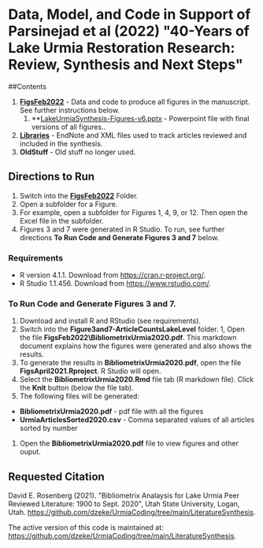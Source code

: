 # Data, Model, and Code in Support of Parsinejad et al (2022) "40-Years of Lake Urmia Restoration Research: Review, Synthesis and Next Steps"

##Contents
1. **[FigsFeb2022](https://github.com/dzeke/UrmiaCoding/tree/main/LiteratureSynthesis/FigsFeb2022)** - Data and code to produce all figures in the manuscript. See further instructions below.
    1. **[LakeUrmiaSynthesis-Figures-v6.pptx](https://github.com/dzeke/UrmiaCoding/raw/main/LiteratureSynthesis/FigsFeb2022/LakeUrmiaSynthesis-Figures-v6.pptx) - Powerpoint file with final versions of all figures..
1. **[Libraries](https://github.com/dzeke/UrmiaCoding/tree/main/LiteratureSynthesis/Libraries)** - EndNote and XML files used to track articles reviewed and included in the synthesis.
1. **OldStuff** - Old stuff no longer used.

## Directions to Run
1. Switch into the **[FigsFeb2022](https://github.com/dzeke/UrmiaCoding/raw/main/LiteratureSynthesis/FigsApril2022)** Folder.
1. Open a subfolder for a Figure.
1. For example, open a subfolder for Figures 1, 4, 9, or 12. Then open the Excel file in the subfolder.
1. Figures 3 and 7 were generated in R Studio. To run, see further directions **To Run Code and Generate Figures 3 and 7** below.

### Requirements
* R version 4.1.1. Download from https://cran.r-project.org/.
* R Studio 1.1.456. Download from https://www.rstudio.com/.

### To Run Code and Generate Figures 3 and 7.
1. Download and install R and RStudio (see requirements). 
1. Switch into the **Figure3and7-ArticleCountsLakeLevel** folder.
1, Open the file **FigsFeb2022\BibliometrixUrmia2020.pdf**. This markdown document explains how the figures were generated and also shows the results.
1. To generate the results in **BibliometrixUrmia2020.pdf**, open the file **FigsApril2021.Rproject**. R Studio will open.
1. Select the **BibliometrixUrmia2020.Rmd** file tab (R markdown file). Click the **Knit** button (below the file tab).
1. The following files will be generated:
  * **BibliometrixUrmia2020.pdf** - pdf file with all the figures
  * **UrmiaArticlesSorted2020.csv** - Comma separated values of all articles sorted by number
1. Open the **BibliometrixUrmia2020.pdf** file to view figures and other ouput. 

## Requested Citation
David E. Rosenberg (2021). "Bibliometrix Analaysis for Lake Urmia Peer Reviewed Literature: 1900 to Sept. 2020", Utah State University, Logan, Utah. https://github.com/dzeke/UrmiaCoding/tree/main/LiteratureSynthesis.

The active version of this code is maintained at: https://github.com/dzeke/UrmiaCoding/tree/main/LiteratureSynthesis.
